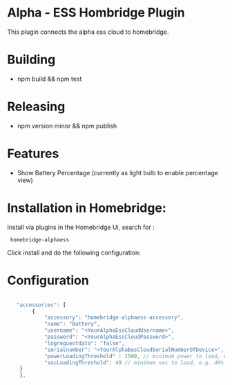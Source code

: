 

# Alpha - ESS Hombridge Plugin

This plugin connects the alpha ess cloud to homebridge.


# Building 

 -  npm build && npm test

# Releasing

 - npm version minor && npm publish

# Features 

 - Show Battery Percentage  (currently as light bulb to enable percentage view)


# Installation in Homebridge:

Install via plugins in the Homebridge Ui, search for :
```
 homebridge-alphaess
```

Click install and do the following configuration:

 # Configuration
```js

   "accessories": [
        {
            "accessory": "homebridge-alphaess-accessory",
            "name": "Battery",
            "username": "<YourAlphaEssCloudUsername>", 
            "password": "<YourAlphaEssCloudPassword>",
            "logrequestdata": "false",
            "serialnumber": "<YourAlphaEesCloudSerialNumberOfDevice>",   
            "powerLoadingThreshold" : 1500, // minimum power to load, e.g 1500 watts  
            "socLoadingThreshold": 49 // minimum soc to load, e.g. 49%  
    }
    ],
```